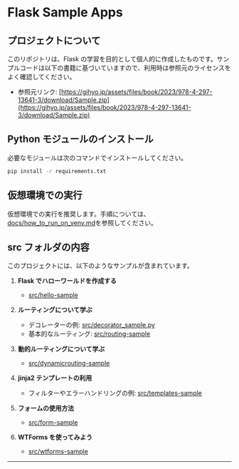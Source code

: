 # Flask Sample Apps

## プロジェクトについて

このリポジトリは、Flask の学習を目的として個人的に作成したものです。サンプルコードは以下の書籍に基づいていますので、利用時は参照元のライセンスをよく確認してください。

- 参照元リンク: [https://gihyo.jp/assets/files/book/2023/978-4-297-13641-3/download/Sample.zip](https://gihyo.jp/assets/files/book/2023/978-4-297-13641-3/download/Sample.zip)

## Python モジュールのインストール

必要なモジュールは次のコマンドでインストールしてください。

```bash
pip install -r requirements.txt
```

## 仮想環境での実行

仮想環境での実行を推奨します。手順については、[docs/how_to_run_on_venv.md](docs/how_to_run_on_venv.md)を参照してください。

## src フォルダの内容

このプロジェクトには、以下のようなサンプルが含まれています。

1. **Flask でハローワールドを作成する**

   - [src/hello-sample](src/hello-sample)

2. **ルーティングについて学ぶ**

   - デコレーターの例: [src/decorator_sample.py](src/decorator_sample.py)
   - 基本的なルーティング: [src/routing-sample](src/routing-sample)

3. **動的ルーティングについて学ぶ**

   - [src/dynamicrouting-sample](src/dynamicrouting-sample)

4. **jinja2 テンプレートの利用**

   - フィルターやエラーハンドリングの例: [src/templates-sample](src/templates-sample)

5. **フォームの使用方法**

   - [src/form-sample](src/form-sample)

6. **WTForms を使ってみよう**
   - [src/wtforms-sample](src/wtforms-sample)

---
